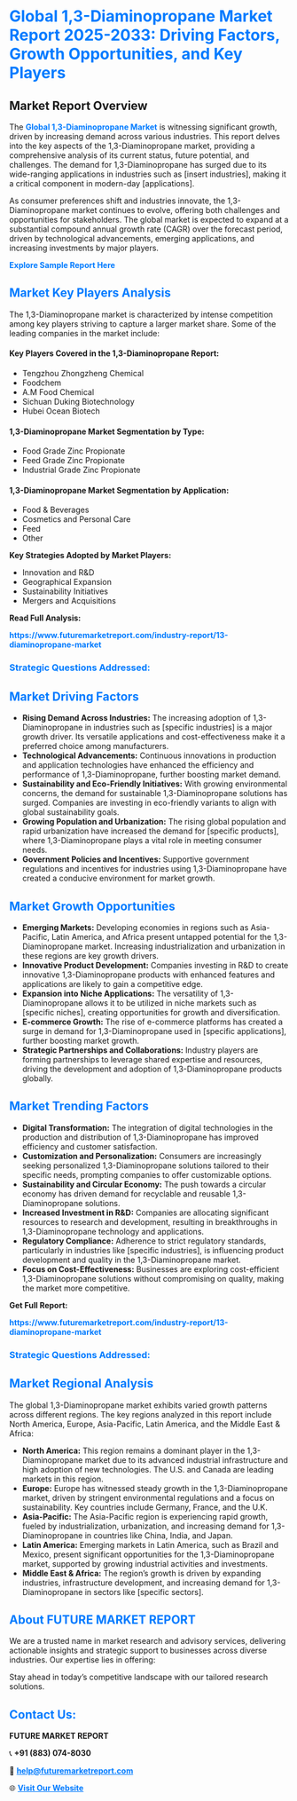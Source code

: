 <h1 style="color: #007BFF;">Global 1,3-Diaminopropane Market Report 2025-2033: Driving Factors, Growth Opportunities, and Key Players</h1>

<section id="overview">
<h2>Market Report Overview</h2>
<p>The <a href="https://www.futuremarketreport.com/industry-report/13-diaminopropane-market" style="color: #007BFF; text-decoration: none;"><strong>Global 1,3-Diaminopropane Market</strong></a> is witnessing significant growth, driven by increasing demand across various industries. This report delves into the key aspects of the 1,3-Diaminopropane market, providing a comprehensive analysis of its current status, future potential, and challenges. The demand for 1,3-Diaminopropane has surged due to its wide-ranging applications in industries such as [insert industries], making it a critical component in modern-day [applications].</p>
<p>As consumer preferences shift and industries innovate, the 1,3-Diaminopropane market continues to evolve, offering both challenges and opportunities for stakeholders. The global market is expected to expand at a substantial compound annual growth rate (CAGR) over the forecast period, driven by technological advancements, emerging applications, and increasing investments by major players.</p>
</section>

<section id="overview">
<p><a href="https://www.futuremarketreport.com/request-sample/reportId=32578" style="color: #007BFF; text-decoration: none;"><strong>Explore Sample Report Here</strong></a></p>
</section>

<section id="key-players">
<h2 style="color: #007BFF;">Market Key Players Analysis</h2>
<p>The 1,3-Diaminopropane market is characterized by intense competition among key players striving to capture a larger market share. Some of the leading companies in the market include:</p>
<h4>Key Players Covered in the 1,3-Diaminopropane Report:</h4>
<ul><li>Tengzhou Zhongzheng Chemical</li><li>Foodchem</li><li>A.M Food Chemical</li><li>Sichuan Duking Biotechnology</li><li>Hubei Ocean Biotech</li></ul>
<h4>1,3-Diaminopropane Market Segmentation by Type:</h4>
<ul><li>Food Grade Zinc Propionate</li><li>Feed Grade Zinc Propionate</li><li>Industrial Grade Zinc Propionate</li></ul>

<h4>1,3-Diaminopropane Market Segmentation by Application:</h4>
<ul><li>Food &amp; Beverages</li><li>Cosmetics and Personal Care</li><li>Feed</li><li>Other</li></ul>
<p><strong>Key Strategies Adopted by Market Players:</strong></p>
<ul>
<li>Innovation and R&D</li>
<li>Geographical Expansion</li>
<li>Sustainability Initiatives</li>
<li>Mergers and Acquisitions</li>
</ul>
</section>

<section>
<p><strong>Read Full Analysis: </strong></p><a href="https://www.futuremarketreport.com/industry-report/13-diaminopropane-market" style="color: #007BFF; text-decoration: none;"><strong>https://www.futuremarketreport.com/industry-report/13-diaminopropane-market</strong></a>
<h3 style="color: #007BFF;">Strategic Questions Addressed:</h3>
</section>

<section id="driving-factors">
<h2 style="color: #007BFF;">Market Driving Factors</h2>
<ul>
<li><strong>Rising Demand Across Industries:</strong> The increasing adoption of 1,3-Diaminopropane in industries such as [specific industries] is a major growth driver. Its versatile applications and cost-effectiveness make it a preferred choice among manufacturers.</li>
<li><strong>Technological Advancements:</strong> Continuous innovations in production and application technologies have enhanced the efficiency and performance of 1,3-Diaminopropane, further boosting market demand.</li>
<li><strong>Sustainability and Eco-Friendly Initiatives:</strong> With growing environmental concerns, the demand for sustainable 1,3-Diaminopropane solutions has surged. Companies are investing in eco-friendly variants to align with global sustainability goals.</li>
<li><strong>Growing Population and Urbanization:</strong> The rising global population and rapid urbanization have increased the demand for [specific products], where 1,3-Diaminopropane plays a vital role in meeting consumer needs.</li>
<li><strong>Government Policies and Incentives:</strong> Supportive government regulations and incentives for industries using 1,3-Diaminopropane have created a conducive environment for market growth.</li>
</ul>
</section>

<section id="growth-opportunities">
<h2 style="color: #007BFF;">Market Growth Opportunities</h2>
<ul>
<li><strong>Emerging Markets:</strong> Developing economies in regions such as Asia-Pacific, Latin America, and Africa present untapped potential for the 1,3-Diaminopropane market. Increasing industrialization and urbanization in these regions are key growth drivers.</li>
<li><strong>Innovative Product Development:</strong> Companies investing in R&D to create innovative 1,3-Diaminopropane products with enhanced features and applications are likely to gain a competitive edge.</li>
<li><strong>Expansion into Niche Applications:</strong> The versatility of 1,3-Diaminopropane allows it to be utilized in niche markets such as [specific niches], creating opportunities for growth and diversification.</li>
<li><strong>E-commerce Growth:</strong> The rise of e-commerce platforms has created a surge in demand for 1,3-Diaminopropane used in [specific applications], further boosting market growth.</li>
<li><strong>Strategic Partnerships and Collaborations:</strong> Industry players are forming partnerships to leverage shared expertise and resources, driving the development and adoption of 1,3-Diaminopropane products globally.</li>
</ul>
</section>

<section id="trending-factors">
<h2 style="color: #007BFF;">Market Trending Factors</h2>
<ul>
<li><strong>Digital Transformation:</strong> The integration of digital technologies in the production and distribution of 1,3-Diaminopropane has improved efficiency and customer satisfaction.</li>
<li><strong>Customization and Personalization:</strong> Consumers are increasingly seeking personalized 1,3-Diaminopropane solutions tailored to their specific needs, prompting companies to offer customizable options.</li>
<li><strong>Sustainability and Circular Economy:</strong> The push towards a circular economy has driven demand for recyclable and reusable 1,3-Diaminopropane solutions.</li>
<li><strong>Increased Investment in R&D:</strong> Companies are allocating significant resources to research and development, resulting in breakthroughs in 1,3-Diaminopropane technology and applications.</li>
<li><strong>Regulatory Compliance:</strong> Adherence to strict regulatory standards, particularly in industries like [specific industries], is influencing product development and quality in the 1,3-Diaminopropane market.</li>
<li><strong>Focus on Cost-Effectiveness:</strong> Businesses are exploring cost-efficient 1,3-Diaminopropane solutions without compromising on quality, making the market more competitive.</li>
</ul>
</section>

<section>
<p><strong>Get Full Report: </strong></p><a href="https://www.futuremarketreport.com/industry-report/13-diaminopropane-market" style="color: #007BFF; text-decoration: none;"><strong>https://www.futuremarketreport.com/industry-report/13-diaminopropane-market</strong></a>
<h3 style="color: #007BFF;">Strategic Questions Addressed:</h3>
</section>


<section id="regional-analysis">
<h2 style="color: #007BFF;">Market Regional Analysis</h2>
<p>The global 1,3-Diaminopropane market exhibits varied growth patterns across different regions. The key regions analyzed in this report include North America, Europe, Asia-Pacific, Latin America, and the Middle East & Africa:</p>
<ul>
<li><strong>North America:</strong> This region remains a dominant player in the 1,3-Diaminopropane market due to its advanced industrial infrastructure and high adoption of new technologies. The U.S. and Canada are leading markets in this region.</li>
<li><strong>Europe:</strong> Europe has witnessed steady growth in the 1,3-Diaminopropane market, driven by stringent environmental regulations and a focus on sustainability. Key countries include Germany, France, and the U.K.</li>
<li><strong>Asia-Pacific:</strong> The Asia-Pacific region is experiencing rapid growth, fueled by industrialization, urbanization, and increasing demand for 1,3-Diaminopropane in countries like China, India, and Japan.</li>
<li><strong>Latin America:</strong> Emerging markets in Latin America, such as Brazil and Mexico, present significant opportunities for the 1,3-Diaminopropane market, supported by growing industrial activities and investments.</li>
<li><strong>Middle East & Africa:</strong> The region’s growth is driven by expanding industries, infrastructure development, and increasing demand for 1,3-Diaminopropane in sectors like [specific sectors].</li>
</ul>
</section>

<footer>
<h2 style="color: #007BFF;">About FUTURE MARKET REPORT</h2>
<p>We are a trusted name in market research and advisory services, delivering actionable insights and strategic support to businesses across diverse industries. Our expertise lies in offering:</p>

<p>Stay ahead in today’s competitive landscape with our tailored research solutions.</p>

<h2 style="color: #007BFF;">Contact Us:</h2>
<p><strong>FUTURE MARKET REPORT</strong></p>
<p>📞 <strong>+91 (883) 074-8030</strong></p>
<p>📧 <strong><a href="mailto:help@futuremarketreport.com" style="color: #007BFF;">help@futuremarketreport.com</a></strong></p>
<p>🌐 <strong><a href="https://www.futuremarketreport.com/" style="color: #007BFF;">Visit Our Website</a></strong></p>
</footer>